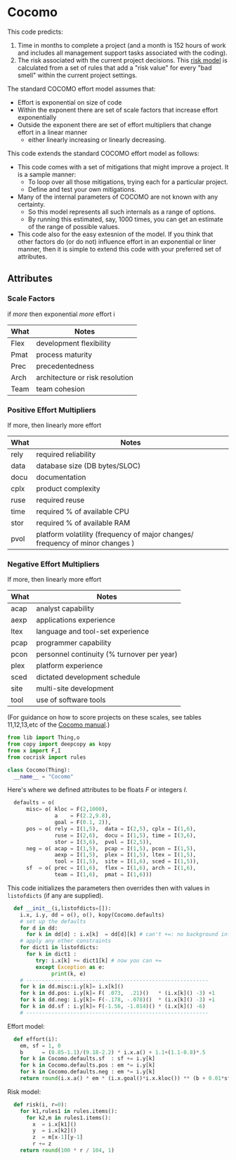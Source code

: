 # Cocomo
This code predicts:

1. Time in months to complete a project (and a month is 152 hours of
work and includes all management support tasks associated with the coding).
2. The risk associated with the current project decisions.
   This [risk model](cocrisk) is calculated from a set of rules that add a "risk value" for
every "bad smell" within the current project settings.

The standard COCOMO effort model assumes that:
-  Effort is exponential on size of code
- Within the exponent there are set of scale factors that increase effort exponentially
- Outside the exponent there are set of effort multipliers that change effort in a linear manner
  - either linearly increasing  or linearly decreasing.

This code extends the standard COCOMO effort model as follows:
- This code comes with a set of mitigations that might improve a project.
  It is a sample manner:
  - To loop over all those mitigations, trying each for a particular project. 
  - Define and test your own mitigations.
- Many of the internal parameters of COCOMO are not known with any certainty.
  -  So this model represents all such internals as a range of options.
  - By running this estimated, say, 1000 times, you can get an estimate of the range of possible values.
- This code also for the easy extesnion of the model.
If you think
that other factors do (or do not) influence effort in an exponential or liner manner, then it
is simple to extend this code with your preferred set of attributes.

## Attributes

### Scale Factors
if _more_ then exponential _more_ effort i

|What| Notes|
|----|------|
| Flex | development flexibility|
|Pmat| process maturity |
|Prec| precedentedness|
|Arch| architecture or risk resolution |
|Team|team cohesion|

### Positive Effort Multipliers
If more, then linearly more effort 

|What| Notes|
|----|------|
|rely| required reliability |
|data| database size (DB bytes/SLOC) |
|docu| documentation|
|cplx | product complexity|
|ruse |required reuse|
|time |required % of available CPU
|stor| required % of available RAM
|pvol| platform volatility (frequency of major changes/ frequency of minor changes )|


### Negative Effort Multipliers
If more, then linearly more effort 


|What| Notes|
|----|------|
|acap|analyst capability|
|aexp|applications experience |
|ltex| language and tool-set experience |
|pcap |programmer capability|
|pcon| personnel continuity (% turnover per year) |
|plex| platform experience|
|sced| dictated development schedule|
|site| multi-site development|
|tool| use of software tools|

(For guidance on how to score projects on these scales, see tables 11,12,13,etc
of the [Cocomo manual](http://sunset.usc.edu/csse/affiliate/private/COCOMOII_2000/COCOMOII-040600/modelman.pdf).)

```py
from lib import Thing,o
from copy import deepcopy as kopy
from x import F,I
from cocrisk import rules

class Cocomo(Thing):
  __name__ = "Cocomo"

```
Here's where we defined attributes to be floats _F_ or integers _I_.
```py
  defaults = o(
      misc= o( kloc = F(2,1000),
               a    = F(2.2,9.8),
               goal = F(0.1, 2)),
      pos = o( rely = I(1,5),  data = I(2,5), cplx = I(1,6),
               ruse = I(2,6),  docu = I(1,5), time = I(3,6),
               stor = I(3,6),  pvol = I(2,5)),
      neg = o( acap = I(1,5),  pcap = I(1,5), pcon = I(1,5),
               aexp = I(1,5),  plex = I(1,5), ltex = I(1,5),
               tool = I(1,5),  site = I(1,6), sced = I(1,5)),
      sf  = o( prec = I(1,6),  flex = I(1,6), arch = I(1,6),
               team = I(1,6),  pmat = I(1,6)))
```
This code initializes the parameters then overrides then with values
in `listofdicts` (if any are supplied).

```py
  def __init__(i,listofdicts=[]):
    i.x, i.y, dd = o(), o(), kopy(Cocomo.defaults)
    # set up the defaults
    for d in dd:
      for k in dd[d] : i.x[k]  = dd[d][k] # can't +=: no background info
    # apply any other constraints
    for dict1 in listofdicts:
      for k in dict1 :
         try: i.x[k] += dict1[k] # now you can +=
         except Exception as e:
              print(k, e)
    # ----------------------------------------------------------
    for k in dd.misc:i.y[k]= i.x[k]()
    for k in dd.pos: i.y[k]= F( .073,  .21)()   * (i.x[k]() -3) +1
    for k in dd.neg: i.y[k]= F(-.178, -.078)()  * (i.x[k]() -3) +1
    for k in dd.sf : i.y[k]= F(-1.56, -1.014)() * (i.x[k]() -6)
    # ----------------------------------------------------------
```
Effort model:
```py
  def effort(i):
    em, sf = 1, 0
    b      = (0.85-1.1)/(9.18-2.2) * i.x.a() + 1.1+(1.1-0.8)*.5
    for k in Cocomo.defaults.sf  : sf += i.y[k]
    for k in Cocomo.defaults.pos : em *= i.y[k]
    for k in Cocomo.defaults.neg : em *= i.y[k]
    return round(i.x.a() * em * (i.x.goal()*i.x.kloc()) ** (b + 0.01*sf), 1)
```
Risk model:
```py
  def risk(i, r=0):
    for k1,rules1 in rules.items():
      for k2,m in rules1.items():
        x  = i.x[k1]()
        y  = i.x[k2]()
        z  = m[x-1][y-1]
        r += z
    return round(100 * r / 104, 1)
```
